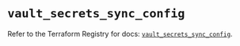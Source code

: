 # `vault_secrets_sync_config`

Refer to the Terraform Registry for docs: [`vault_secrets_sync_config`](https://registry.terraform.io/providers/hashicorp/vault/4.5.0/docs/resources/secrets_sync_config).
